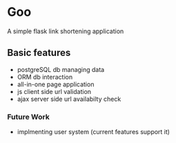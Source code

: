 # Goo
A simple flask link shortening application
## Basic features
- postgreSQL db managing data
- ORM db interaction
- all-in-one page application
- js client side url validation 
- ajax server side url availabilty check
### Future Work
- implmenting user system (current features support it)
